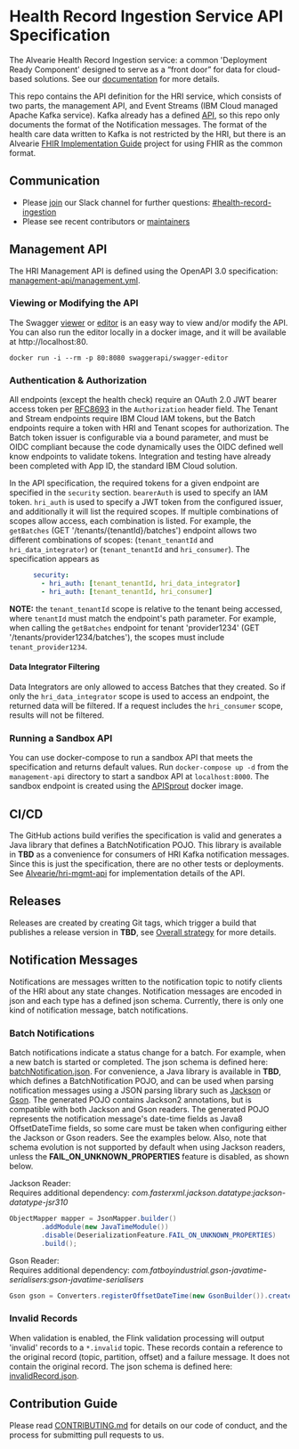 # Health Record Ingestion Service API Specification
The Alvearie Health Record Ingestion service: a common 'Deployment Ready Component' designed to serve as a “front door” for data for cloud-based solutions. See our [documentation](https://alvearie.io/HRI/) for more details.

This repo contains the API definition for the HRI service, which consists of two parts, the management API, and Event Streams (IBM Cloud managed Apache Kafka service). Kafka already has a defined [API](https://kafka.apache.org/documentation/), so this repo only documents the format of the Notification messages. The format of the health care data written to Kafka is not restricted by the HRI, but there is an Alvearie [FHIR Implementation Guide](https://github.com/Alvearie/alvearie-fhir-ig) project for using FHIR as the common format.  

## Communication
* Please [join](https://alvearie.io/contributions/requestSlackAccess) our Slack channel for further questions: [#health-record-ingestion](https://alvearie.slack.com/archives/C01GM43LFJ6)
* Please see recent contributors or [maintainers](MAINTAINERS.md)

## Management API
The HRI Management API is defined using the OpenAPI 3.0 specification: [management-api/management.yml](management-api/management.yml).

### Viewing or Modifying the API
The Swagger [viewer](https://swagger.io/tools/swagger-ui/) or [editor](https://editor.swagger.io/) is an easy way to view and/or modify the API. You can also run the editor locally in a docker image, and it will be available at http://localhost:80.
```
docker run -i --rm -p 80:8080 swaggerapi/swagger-editor
```

### Authentication & Authorization
All endpoints (except the health check) require an OAuth 2.0 JWT bearer access token per [RFC8693](https://tools.ietf.org/html/rfc8693) in the `Authorization` header field. The Tenant and Stream endpoints require IBM Cloud IAM tokens, but the Batch endpoints require a token with HRI and Tenant scopes for authorization. The Batch token issuer is configurable via a bound parameter, and must be OIDC compliant because the code dynamically uses the OIDC defined well know endpoints to validate tokens. Integration and testing have already been completed with App ID, the standard IBM Cloud solution.

In the API specification, the required tokens for a given endpoint are specified in the `security` section. `bearerAuth` is used to specify an IAM token. `hri_auth` is used to specify a JWT token from the configured issuer, and additionally it will list the required scopes. If multiple combinations of scopes allow access, each combination is listed. For example, the `getBatches` (GET '/tenants/{tenantId}/batches') endpoint allows two different combinations of scopes: (`tenant_tenantId` and `hri_data_integrator`) or (`tenant_tenantId` and `hri_consumer`). The specification appears as
```yaml
      security:
        - hri_auth: [tenant_tenantId, hri_data_integrator]
        - hri_auth: [tenant_tenantId, hri_consumer]
```

**NOTE:** the `tenant_tenantId` scope is relative to the tenant being accessed, where `tenantId` must match the endpoint's path parameter. For example, when calling the `getBatches` endpoint for tenant 'provider1234' (GET '/tenants/provider1234/batches'), the scopes must include `tenant_provider1234`.

#### Data Integrator Filtering
Data Integrators are only allowed to access Batches that they created. So if only the `hri_data_integrator` scope is used to access an endpoint, the returned data will be filtered. If a request includes the `hri_consumer` scope, results will not be filtered.

### Running a Sandbox API
You can use docker-compose to run a sandbox API that meets the specification and returns default values. Run `docker-compose up -d` from the `management-api` directory to start a sandbox API at `localhost:8000`. The sandbox endpoint is created using the [APISprout](https://github.com/danielgtaylor/apisprout) docker image.

## CI/CD
The GitHub actions build verifies the specification is valid and generates a Java library that defines a BatchNotification POJO. This library is available in **TBD** as a convenience for consumers of HRI Kafka notification messages. Since this is just the specification, there are no other tests or deployments. See [Alvearie/hri-mgmt-api](https://github.com/Alvearie/hri-mgmt-api) for implementation details of the API.

## Releases
Releases are created by creating Git tags, which trigger a build that publishes a release version in **TBD**, see [Overall strategy](https://github.com/Alvearie/HRI/wiki/Overall-Project-Branching,-Test,-and-Release-Strategy) for more details.

## Notification Messages
Notifications are messages written to the notification topic to notify clients of the HRI about any state changes. Notification messages are encoded in json and each type has a defined json schema. Currently, there is only one kind of notification message, batch notifications. 

### Batch Notifications
Batch notifications indicate a status change for a batch. For example, when a new batch is started or completed. The json schema is defined here: [batchNotification.json](notifications/batchNotification.json). For convenience, a Java library is available in **TBD**, which defines a BatchNotification POJO, and can be used when parsing notification messages using a JSON parsing library such as [Jackson]() or [Gson](). The generated POJO contains Jackson2 annotations, but is compatible with both Jackson and Gson readers. The generated POJO represents the notification message's date-time fields as Java8 OffsetDateTime fields, so some care must be taken when configuring either the Jackson or Gson readers. See the examples below. Also, note that schema evolution is not supported by default when using Jackson readers, unless the **FAIL_ON_UNKNOWN_PROPERTIES** feature is disabled, as shown below.

Jackson Reader:  
Requires additional dependency: *com.fasterxml.jackson.datatype:jackson-datatype-jsr310*
```Java
ObjectMapper mapper = JsonMapper.builder()
        .addModule(new JavaTimeModule())
        .disable(DeserializationFeature.FAIL_ON_UNKNOWN_PROPERTIES)
        .build();
```

Gson Reader:  
Requires additional dependency: *com.fatboyindustrial.gson-javatime-serialisers:gson-javatime-serialisers*
```Java
Gson gson = Converters.registerOffsetDateTime(new GsonBuilder()).create();
```

### Invalid Records
When validation is enabled, the Flink validation processing will output 'invalid' records to a `*.invalid` topic. These records contain a reference to the original record (topic, partition, offset) and a failure message. It does not contain the original record. The json schema is defined here: [invalidRecord.json](notifications/invalidRecord.json).

## Contribution Guide
Please read [CONTRIBUTING.md](CONTRIBUTING.md) for details on our code of conduct, and the process for submitting pull requests to us.

